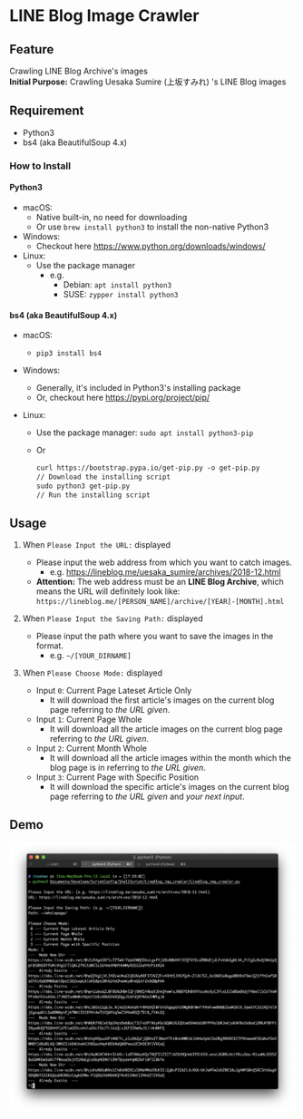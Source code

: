 # LINE Blog Image Crawler

## Feature
Crawling LINE Blog Archive's images<br>
**Initial Purpose:** Crawling Uesaka Sumire (上坂すみれ) 's LINE Blog images

## Requirement
- Python3
- bs4 (aka BeautifulSoup 4.x)

### How to Install
#### Python3
- macOS: 
	- Native built-in, no need for downloading
	- Or use `brew install python3` to install the non-native Python3
- Windows: 
	- Checkout here <https://www.python.org/downloads/windows/>
- Linux:
	- Use the package manager
		- e.g. 
			- Debian: `apt install python3`
			- SUSE: `zypper install python3`

#### bs4 (aka BeautifulSoup 4.x)
- macOS:
	- `pip3 install bs4` 
- Windows: 
	- Generally, it's included in Python3's installing package 
	- Or, checkout here <https://pypi.org/project/pip/>
- Linux: 
	
	- Use the package manager: `sudo apt install python3-pip`
	- Or
	
		```
		curl https://bootstrap.pypa.io/get-pip.py -o get-pip.py
		// Download the installing script
		sudo python3 get-pip.py
		// Run the installing script
		```

## Usage
1. When `Please Input the URL:` displayed<br> 
	- Please input the web address from which you want to catch images.
		- e.g. https://lineblog.me/uesaka_sumire/archives/2018-12.html
	- **Attention:** The web address must be an **LINE Blog Archive**, which means the URL will definitely look like: `https://lineblog.me/[PERSON_NAME]/archive/[YEAR]-[MONTH].html`

2. When `Please Input the Saving Path:` displayed<br>
	- Please input the path where you want to save the images in the format.
		- e.g. `~/[YOUR_DIRNAME]`

3. When `Please Choose Mode:` displayed<br>
	- Input `0`: Current Page Lateset Article Only
		- It will download the first article's images on the current blog page referring to _the URL given_. 
	- Input `1`: Current Page Whole
		- It will download all the article images on the current blog page referring to _the URL given_. 
	- Input `2`: Current Month Whole
		- It will download all the article images within the month which the blog page is in referring to _the URL given_.
	- Input `3`: Current Page with Specific Position
		- It will download the specific article's images on the current blog page referring to _the URL given_ and _your next input_. 

## Demo
![demo.jpg](media/demo.jpg)


